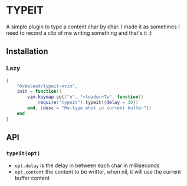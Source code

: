 # TYPEIT

A simple plugin to type a content char by char.
I made it as sometimes I need to record a clip
of me writing something and that's it :)


## Installation
### Lazy
```lua
{
    "0xWaleed/typeit-nvim",
    init = function()
        vim.keymap.set("n", "<leader>Ty", function() 
            require("typeit").typeit({delay = 30})
        end, {desc = "Re-type what in current buffer"})
    end
}
```

## API
### `typeit(opt)`
* `opt.delay` is the delay in between each char in milliseconds
* `opt.content` the content to be writter, when nil, it will use the current buffer content


